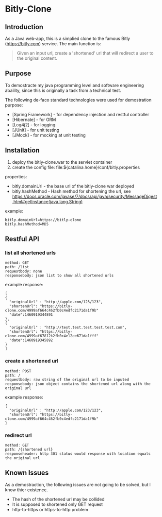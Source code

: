 # Bitly-Clone

## Introduction
As a Java web-app, this is a simplied clone to the famous Bitly (https://bitly.com) service.
The main function is:
> Given an input url, create a 'shortened' url that will redirect a user to the  original content.

## Purpose
To demostracte my java programming level and software engineering abaility, since this is originally a task from a technical test.

The following de-faco standard technologies were used for demostration purpose:
* [Spring Framework] - for dependency injection and restful controller
* [Hibernate] - for ORM
* [Log4j2] - for logging
* [JUnit] - for unit testing
* [JMock] - for mocking at unit testing

## Installation
1. deploy the bitly-clone.war to the servlet container
2. create the config file: file:${catalina.home}/conf/bitly.properties

properties:
* bitly.domainUrl - the base url of the bitly-clone war deployed
* bitly.hashMethod - Hash method for shortening the url, see https://docs.oracle.com/javase/7/docs/api/java/security/MessageDigest.html#getInstance(java.lang.String)


example:
```
bitly.domainUrl=https://bitly-clone
bitly.hashMethod=MD5
```

## Restful API
### list all shortened urls
```
method: GET
path: /list
requestbody: none
responsebody: json list to show all shortened urls
```
example response:
```
[
{
  "originalUrl" : "http://apple.com/123/123",
  "shortenUrl": "https://bitly-clone.com/4999af664c462fb0c4edfc2171da1f9b"
  "date":1460919344891
},
{
  "originalUrl" : "http://test.test.test.test.test.com",
  "shortenUrl": "https://bitly-clone.com/4999af67812k2fb0c4e12ee671da1fff"
  "date":1460919345892
}
]

```


### create a shortened url
```
method: POST
path: /
requestbody: raw string of the original url to be inputed
responsebody: json object contains the shortened url along with the original url
```
example response:
```
{
  "originalUrl" : "http://apple.com/123/123",
  "shortenUrl": "https://bitly-clone.com/4999af664c462fb0c4edfc2171da1f9b"
}
```

### redirect url
```
method: GET
path: /{shortened url}
responseheader: http 301 status would response with location equals the original url 
```


## Known Issues
As a demostraction, the following issues are not going to be solved, but I know thier existence.
- The hash of the shortened url may be collided
- It is supposed to shortened only GET request
- http-to-https or https-to-http problem
